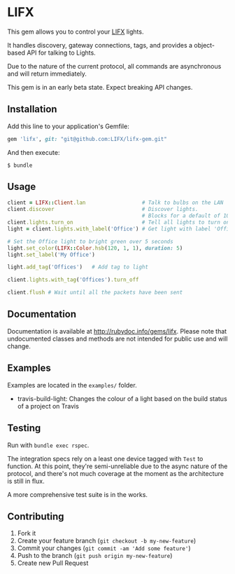 # LIFX

This gem allows you to control your [LIFX](http://lifx.co) lights.

It handles discovery, gateway connections, tags, and provides a object-based API
for talking to Lights.

Due to the nature of the current protocol, all commands are asynchronous and will return immediately.

This gem is in an early beta state. Expect breaking API changes.

## Installation

Add this line to your application's Gemfile:

```ruby
gem 'lifx', git: "git@github.com:LIFX/lifx-gem.git"
```

And then execute:

```shell
$ bundle
```

## Usage

```ruby
client = LIFX::Client.lan                  # Talk to bulbs on the LAN
client.discover                            # Discover lights.
                                           # Blocks for a default of 10 seconds or until a light is found
client.lights.turn_on                      # Tell all lights to turn on
light = client.lights.with_label('Office') # Get light with label 'Office'

# Set the Office light to bright green over 5 seconds
light.set_color(LIFX::Color.hsb(120, 1, 1), duration: 5)
light.set_label('My Office')

light.add_tag('Offices')   # Add tag to light

client.lights.with_tag('Offices').turn_off

client.flush # Wait until all the packets have been sent
```

## Documentation

Documentation is available at http://rubydoc.info/gems/lifx. Please note that undocumented classes and methods are not intended for public use and will change.

## Examples

Examples are located in the `examples/` folder.

* travis-build-light: Changes the colour of a light based on the build status of a project on Travis

## Testing

Run with `bundle exec rspec`.

The integration specs rely on a least one device tagged with `Test` to function. At this point, they're semi-unreliable due to the async nature of the protocol, and there's not much coverage at the moment as the architecture is still in flux.

A more comprehensive test suite is in the works.

## Contributing

1. Fork it
2. Create your feature branch (`git checkout -b my-new-feature`)
3. Commit your changes (`git commit -am 'Add some feature'`)
4. Push to the branch (`git push origin my-new-feature`)
5. Create new Pull Request
